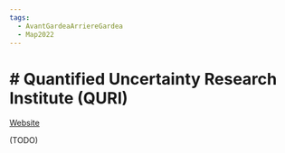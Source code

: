 ```yaml
---
tags:
  - AvantGardeaArriereGardea
  - Map2022
---
```

# # Quantified Uncertainty Research Institute (QURI)


[Website](https://quantifieduncertainty.org/)

(TODO)